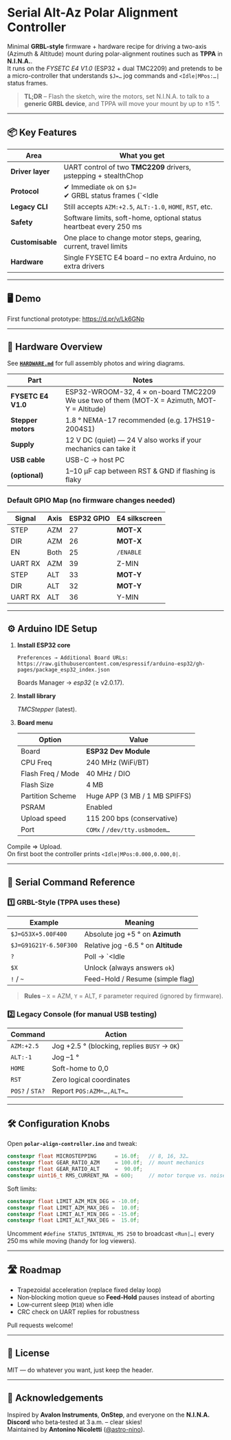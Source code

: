 
# Serial Alt-Az Polar Alignment Controller

Minimal **GRBL-style** firmware + hardware recipe for driving a two-axis (Azimuth & Altitude) mount during polar-alignment routines such as **TPPA** in **N.I.N.A.**.  
It runs on the *FYSETC E4 V1.0* (ESP32 + dual TMC2209) and pretends to be a micro-controller that understands `$J=…` jog commands and `<Idle|MPos:…|` status frames.

> **TL;DR** – Flash the sketch, wire the motors, set N.I.N.A. to talk to a **generic GRBL device**, and TPPA will move your mount by up to ±15 °.

---

## 📦 Key Features

| Area | What you get |
|------|--------------|
| **Driver layer** | UART control of two **TMC2209** drivers, µstepping + stealthChop |
| **Protocol** | ✔ Immediate `ok` on `$J=`<br>✔ GRBL status frames (`<Idle|…|` / `<Run|…|`)<br>✔ Feed-Hold `!` / Cycle-Start `~` stubs |
| **Legacy CLI** | Still accepts `AZM:+2.5`, `ALT:-1.0`, `HOME`, `RST`, etc. |
| **Safety** | Software limits, soft-home, optional status heartbeat every 250 ms |
| **Customisable** | One place to change motor steps, gearing, current, travel limits |
| **Hardware** | Single FYSETC E4 board – no extra Arduino, no extra drivers |

---

## 🖥️ Demo

First functional prototype: <https://d.pr/v/Lk6GNp>

---

## 🔩 Hardware Overview

See **[`HARDWARE.md`](./HARDWARE.md)** for full assembly photos and wiring diagrams.

| Part | Notes |
|------|-------|
| **FYSETC E4 V1.0** | ESP32-WROOM-32, 4 × on-board TMC2209<br>We use two of them (MOT-X = Azimuth, MOT-Y = Altitude) |
| **Stepper motors** | 1.8 ° NEMA-17 recommended (e.g. 17HS19-2004S1) |
| **Supply** | 12 V DC (quiet) — 24 V also works if your mechanics can take it |
| **USB cable** | USB-C → host PC |
| **(optional)** | 1–10 µF cap between RST & GND if flashing is flaky |

### Default GPIO Map (no firmware changes needed)

| Signal | Axis | ESP32 GPIO | E4 silkscreen |
|--------|------|-----------|---------------|
| STEP   | AZM  | 27        | **MOT-X** |
| DIR    | AZM  | 26        | **MOT-X** |
| EN     | Both | 25        | `/ENABLE` |
| UART RX| AZM  | 39        | Z-MIN |
| STEP   | ALT  | 33        | **MOT-Y** |
| DIR    | ALT  | 32        | **MOT-Y** |
| UART RX| ALT  | 36        | Y-MIN |

---

## ⚙️ Arduino IDE Setup

1. **Install ESP32 core**

   ```text
   Preferences → Additional Board URLs:
   https://raw.githubusercontent.com/espressif/arduino-esp32/gh-pages/package_esp32_index.json
   ```

   Boards Manager → *esp32* (≥ v2.0.17).

2. **Install library**

   *TMCStepper*  (latest).

3. **Board menu**

   | Option             | Value |
   |--------------------|-------|
   | Board              | **ESP32 Dev Module** |
   | CPU Freq           | 240 MHz (WiFi/BT) |
   | Flash Freq / Mode  | 40 MHz / DIO |
   | Flash Size         | 4 MB |
   | Partition Scheme   | Huge APP (3 MB / 1 MB SPIFFS) |
   | PSRAM              | Enabled |
   | Upload speed       | 115 200 bps (conservative)  |
   | Port               | `COMx` / `/dev/tty.usbmodem…` |

Compile ⇒ Upload.  
On first boot the controller prints `<Idle|MPos:0.000,0.000,0|`.

---

## 🧪 Serial Command Reference

### 1️⃣ GRBL-Style (**TPPA uses these**)

| Example              | Meaning |
|----------------------|---------|
| `$J=G53X+5.00F400`   | Absolute jog +5 ° on **Azimuth** |
| `$J=G91G21Y-6.50F300`| Relative jog -6.5 ° on **Altitude** |
| `?`                  | Poll → `<Idle|MPos:...|` |
| `$X`                 | Unlock (always answers `ok`) |
| `!` / `~`            | Feed-Hold / Resume (simple flag) |

> **Rules** – `X` = AZM, `Y` = ALT, `F` parameter required (ignored by firmware).

### 2️⃣ Legacy Console (for manual USB testing)

| Command | Action |
|---------|--------|
| `AZM:+2.5` | Jog +2.5 ° (blocking, replies `BUSY` → `OK`) |
| `ALT:-1`   | Jog –1 ° |
| `HOME`     | Soft-home to 0,0 |
| `RST`      | Zero logical coordinates |
| `POS?` / `STA?` | Report `POS:AZM=…,ALT=…` |

---

## 🛠️ Configuration Knobs

Open **`polar-align-controller.ino`** and tweak:

```cpp
constexpr float MICROSTEPPING      = 16.0f;   // 8, 16, 32…
constexpr float GEAR_RATIO_AZM     = 100.0f;  // mount mechanics
constexpr float GEAR_RATIO_ALT     =  90.0f;
constexpr uint16_t RMS_CURRENT_MA  = 600;     // motor torque vs. noise
```

Soft limits:

```cpp
constexpr float LIMIT_AZM_MIN_DEG = -10.0f;
constexpr float LIMIT_AZM_MAX_DEG =  10.0f;
constexpr float LIMIT_ALT_MIN_DEG = -15.0f;
constexpr float LIMIT_ALT_MAX_DEG =  15.0f;
```

Uncomment `#define STATUS_INTERVAL_MS 250` to broadcast `<Run|…|` every 250 ms while moving (handy for log viewers).

---

## 🛣 Roadmap

* Trapezoidal acceleration (replace fixed delay loop)  
* Non‑blocking motion queue so **Feed‑Hold** pauses instead of aborting  
* Low‑current sleep (`M18`) when idle  
* CRC check on UART replies for robustness  

Pull requests welcome!

---

## 📄 License

MIT — do whatever you want, just keep the header.

---

## 🙏 Acknowledgements

Inspired by **Avalon Instruments**, **OnStep**, and everyone on the **N.I.N.A. Discord** who beta‑tested at 3 a.m. – clear skies!  
Maintained by **Antonino Nicoletti** ([@astro-nino](https://github.com/astro-nino)).
